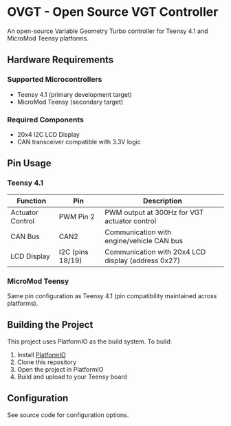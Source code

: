# OVGT - Open Source VGT Controller

An open-source Variable Geometry Turbo controller for Teensy 4.1 and MicroMod Teensy platforms.

## Hardware Requirements

### Supported Microcontrollers
- Teensy 4.1 (primary development target)
- MicroMod Teensy (secondary target)

### Required Components
- 20x4 I2C LCD Display
- CAN transceiver compatible with 3.3V logic

## Pin Usage

### Teensy 4.1
| Function | Pin | Description |
|----------|-----|-------------|
| Actuator Control | PWM Pin 2 | PWM output at 300Hz for VGT actuator control |
| CAN Bus | CAN2 | Communication with engine/vehicle CAN bus |
| LCD Display | I2C (pins 18/19) | Communication with 20x4 LCD display (address 0x27) |

### MicroMod Teensy
Same pin configuration as Teensy 4.1 (pin compatibility maintained across platforms).

## Building the Project

This project uses PlatformIO as the build system. To build:

1. Install [PlatformIO](https://platformio.org/)
2. Clone this repository
3. Open the project in PlatformIO
4. Build and upload to your Teensy board

## Configuration

See source code for configuration options.
